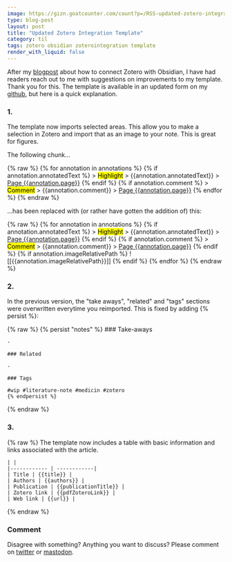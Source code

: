 ```yaml
---
image: https://gizn.goatcounter.com/count?p=/RSS-updated-zotero-integration-template
type: blog-post
layout: post
title: "Updated Zotero Integration Template"
category: til
tags: zotero obsidian zoterointegration template
render_with_liquid: false
---
```

After my [blogpost](http://gizn.org/notes/2023/01/20/how-to-connect-zotero-with-obsidian.html) about how to connect Zotero with Obsidian, I have had readers reach out to me with suggestions on improvements to my template. Thank you for this. The template is available in an updated form on my [github](https://github.com/georgnaver/Templates/blob/main/ZoteroNote.md), but here is a quick explanation.

### 1.

The template now imports selected areas. This allow you to make a selection in Zotero and import that as an image to your note. This is great for figures.

The following chunk...

{% raw %}
    {% for annotation in annotations %}
    {% if annotation.annotatedText %}
    > <mark style="background-color: {{annotation.color}};color: black">Highlight</mark> 
    > {{annotation.annotatedText}}
    > [Page {{annotation.page}}](zotero://open-pdf/library/items/{{annotation.attachment.itemKey}}?page={{annotation.page}})
    {% endif %}
    {% if annotation.comment %}
    > <mark style="background-color: {{annotation.color}};color: black">Comment</mark>
    > {{annotation.comment}}
    > [Page {{annotation.page}}](zotero://open-pdf/library/items/{{annotation.attachment.itemKey}}?page={{annotation.page}})
    {% endfor %}
{% endraw %}

...has been replaced with (or rather have gotten the addition of) this:

{% raw %}
    {% for annotation in annotations %}
    {% if annotation.annotatedText %}
    > <mark style="background-color: {{annotation.color}};color: black">Highlight</mark> 
    > {{annotation.annotatedText}}
    > [Page {{annotation.page}}](zotero://open-pdf/library/items/{{annotation.attachment.itemKey}}?page={{annotation.page}})
    {% endif %}
    {% if annotation.comment %}
    > <mark style="background-color: {{annotation.color}};color: black">Comment</mark>
    > {{annotation.comment}}
    > [Page {{annotation.page}}](zotero://open-pdf/library/items/{{annotation.attachment.itemKey}}?page={{annotation.page}})
    {% endif %}
    {% if annotation.imageRelativePath %}
    ![[{{annotation.imageRelativePath}}]]
    {% endif %}
    {% endfor %}
{% endraw %}

### 2.

In the previous version, the "take aways", "related" and "tags" sections were overwritten everytime you reimported. This is fixed by adding {% persist %}:

{% raw %}
    {% persist "notes" %}
    ### Take-aways
    
    -  
    
    ### Related
    
    - 
    
    ### Tags 
    
    #wip #literature-note #medicin #zotero 
    {% endpersist %}
{% endraw %}

### 3.

{% raw %}
The template now includes a table with basic information and links associated with the article.

    | |
    |------------ | ------------|
    | Title | {{title}} |
    | Authors | {{authors}} |
    | Publication | {{publicationTitle}} |
    | Zotero link | {{pdfZoteroLink}} |
    | Web link | {{url}} |
{% endraw %}

### Comment

Disagree with something? Anything you want to discuss? Please comment on [twitter](https://twitter.com/giznse/status/1618935063735058439) or [mastodon](https://mstdn.science/@gizn/109760964411701464).
